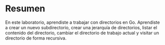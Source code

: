 # Resumen

En este laboratorio, aprendiste a trabajar con directorios en Go. Aprendiste a crear un nuevo subdirectorio, crear una jerarquía de directorios, listar el contenido del directorio, cambiar el directorio de trabajo actual y visitar un directorio de forma recursiva.
